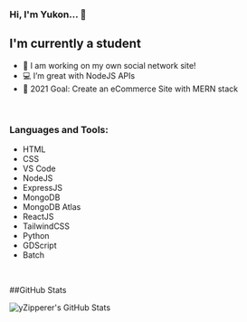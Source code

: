 ### Hi, I'm Yukon... 👋

## I'm currently a student

- 🌟 I am working on my own social network site!
- 💻 I’m great with NodeJS APIs
- 🥅 2021 Goal: Create an eCommerce Site with MERN stack

<br />

### Languages and Tools:

* HTML
* CSS
* VS Code
* NodeJS
* ExpressJS
* MongoDB
* MongoDB Atlas
* ReactJS
* TailwindCSS
* Python
* GDScript
* Batch


<br />

 ##GitHub Stats

  <img align="left" alt="yZipperer's GitHub Stats" src="https://github-readme-stats.vercel.app/api?username=yZipperer&show_icons=true&hide_border=true" />


